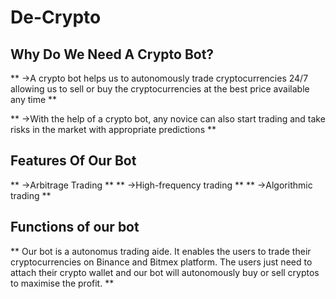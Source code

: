 # De-Crypto

## Why Do We Need A Crypto Bot?
** ->A crypto bot helps us to autonomously trade
cryptocurrencies 24/7 allowing us to sell or buy the
cryptocurrencies at the best price available any time **

** ->With the help of a crypto bot, any novice can also start
trading and take risks in the market with appropriate
predictions **


## Features Of Our Bot
** ->Arbitrage Trading **
** ->High-frequency trading **
** ->Algorithmic trading **

## Functions of our bot

** Our bot is a autonomus trading aide. It
enables the users to trade their
cryptocurrencies on Binance and Bitmex
platform. The users just need to attach their
crypto wallet and our bot will autonomously
buy or sell cryptos to maximise the profit. **
